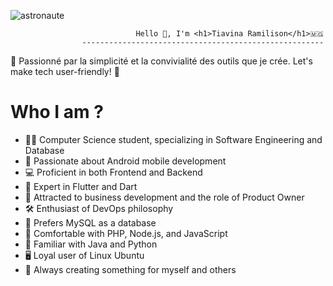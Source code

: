
![astronaute](https://github.com/Tiavina22/Tiavina22/assets/80424305/37b1e0af-0ca0-4b0d-8975-2b9a7d285f8d)

                                Hello 👋, I'm <h1>Tiavina Ramilison</h1>🇲🇬
                    ------------------------------------------------------
🌟 Passionné par la simplicité et la convivialité des outils que je crée. Let's make tech user-friendly! 🚀

<h1>Who I am ?</h1>

 * 👨‍💻 Computer Science student, specializing in Software Engineering and Database
 * 📱 Passionate about Android mobile development
 * 💻 Proficient in both Frontend and Backend
 * 🚀 Expert in Flutter and Dart
 * 💼 Attracted to business development and the role of Product Owner
 * 🛠️ Enthusiast of DevOps philosophy
 * 🐘 Prefers MySQL as a database
 * 🔧 Comfortable with PHP, Node.js, and JavaScript
 * 🐍 Familiar with Java and Python
 * 🖥️ Loyal user of Linux Ubuntu
 * 🌱 Always creating something for myself and others
